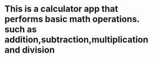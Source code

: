 <h1>
  This is a calculator app that performs basic math operations.
  such as addition,subtraction,multiplication and division
</h1>
